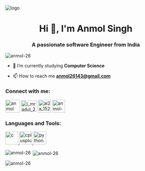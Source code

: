 ![logo](https://res.cloudinary.com/practicaldev/image/fetch/s--CzEvOo0v--/c_imagga_scale,f_auto,fl_progressive,h_500,q_auto,w_1000/https://dev-to-uploads.s3.amazonaws.com/uploads/articles/yceo3xk3of14d3hbdkdp.png)
<h1 align="center">Hi 👋, I'm Anmol Singh</h1>
<h3 align="center">A passionate software Engineer from India</h3>

<p align="left"> <img src="https://komarev.com/ghpvc/?username=anmol-26&label=Profile%20views&color=0e75b6&style=flat" alt="anmol-26" /> </p>

- 🔭 I’m currently studying **Computer Science**

- 📫 How to reach me **anmol26143@gmail.com**

<h3 align="left">Connect with me:</h3>
<p align="left">
<a href="https://linkedin.com/in/anmol singh" target="blank"><img align="center" src="https://1.bp.blogspot.com/-onvhHUdW1Us/YI52e9j4eKI/AAAAAAAAE4c/6s9wzOpIDYcAo4YmTX1Qg51OlwMFmilFACLcBGAsYHQ/s1600/Logo%2BLinkedin.png" alt="anmol singh" height="40" width="45" /></a>
<a href="https://instagram.com/i_mradul_26" target="blank"><img align="center" src="https://logos-world.net/wp-content/uploads/2020/04/Instagram-icon-Logo-2016-present.png" alt="i_mradul_26" height="35" width="50" /></a>
<a href="https://www.hackerrank.com/ai2a_1520023" target="blank"><img align="center" src="https://gdm-catalog-fmapi-prod.imgix.net/ProductLogo/8b9fc1fa-bb42-45c6-957b-3b6611c542f1.png?auto=format&ixlib=react-9.0.3&w=442" alt="ai2a_1520023" height="40" width="40" /></a>
<a href="https://www.leetcode.com/anmol-26" target="blank"><img align="center" src="https://webdirector-blog.com/media/leetocode_logo.jpg" alt="anmol-26" height="40" width="40" /></a>
</p>

<h3 align="left">Languages and Tools:</h3>
<p align="left"> <a href="https://www.cprogramming.com/" target="_blank" rel="noreferrer"> <img src="https://api.mongodb.com/images/logos/c.svg" alt="c" width="40" height="40"/> </a>
  <a href="https://www.w3schools.com/cpp/" target="_blank" rel="noreferrer"> <img src="https://st3.depositphotos.com/3091033/14876/v/380/depositphotos_148761391-stock-illustration-c-language-sign.jpg?forcejpeg=true" alt="cplusplus" width="40" height="40"/> </a> 
  <a href="https://www.python.org" target="_blank" rel="noreferrer"> <img src="https://tse3.mm.bing.net/th?id=OIP.C6alTcPyNqcqmG8OexRAEwAAAA&pid=Api&P=0" alt="python" width="40" height="40"/> </a> </p>


<p><img align="left" src="https://github-readme-stats.vercel.app/api/top-langs?username=anmol-26&show_icons=true&locale=en&layout=compact" alt="anmol-26" /></p>

<p>&nbsp;<img align="center" src="https://github-readme-stats.vercel.app/api?username=anmol-26&show_icons=true&locale=en" alt="anmol-26" /></p>

<p><img align="center" src="https://github-readme-streak-stats.herokuapp.com/?user=anmol-26&" alt="anmol-26" /></p>
